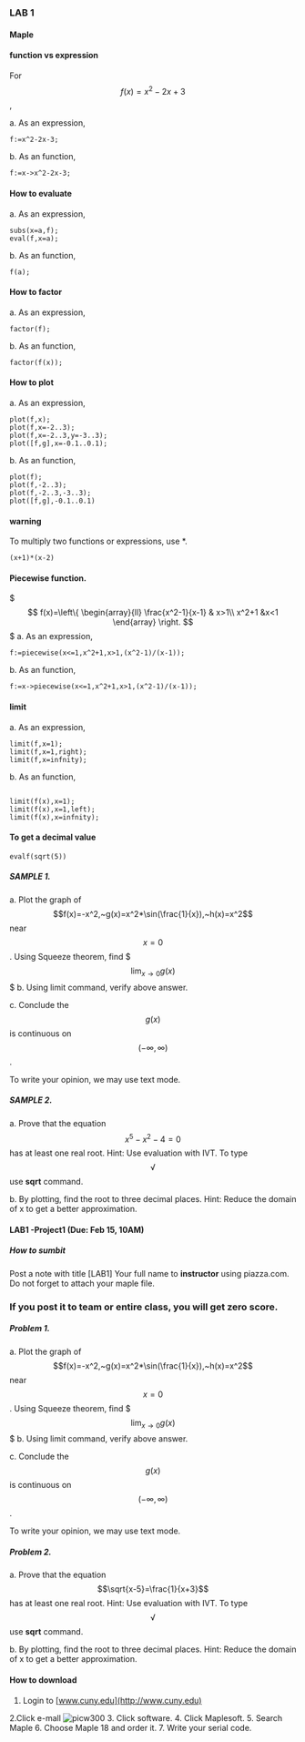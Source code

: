 ### LAB 1

#### Maple



#### function vs expression
For $$ f(x)=x^2-2x+3$$,

a. As an expression,
```Maple
f:=x^2-2x-3;
```
b. As an function,
```
f:=x->x^2-2x-3;
```

#### How to evaluate
a. As an expression,
```Maple
subs(x=a,f);
eval(f,x=a);
```
b. As an function,
```
f(a);
```
#### How to factor
a. As an expression,
```Maple
factor(f);
```
b. As an function,
```
factor(f(x));
```
#### How to plot
a. As an expression,
```Maple
plot(f,x);
plot(f,x=-2..3);
plot(f,x=-2..3,y=-3..3);
plot([f,g],x=-0.1..0.1);
```
b. As an function,
```
plot(f);
plot(f,-2..3);
plot(f,-2..3,-3..3);
plot([f,g],-0.1..0.1)
```
#### warning
To multiply two functions or expressions, use *.
```
(x+1)*(x-2)
```
#### Piecewise function.
$$$
f(x)=\left\{
\begin{array}{ll}
\frac{x^2-1}{x-1} & x>1\\
x^2+1 &x<1
\end{array}
\right.
$$$
a. As an expression,
```Maple
f:=piecewise(x<=1,x^2+1,x>1,(x^2-1)/(x-1));
```
b. As an function,
```
f:=x->piecewise(x<=1,x^2+1,x>1,(x^2-1)/(x-1));
```
#### limit
a. As an expression,
```Maple
limit(f,x=1);
limit(f,x=1,right);
limit(f,x=infnity);
```
b. As an function,
```

limit(f(x),x=1);
limit(f(x),x=1,left);
limit(f(x),x=infnity);
```
#### To get a decimal value
```
evalf(sqrt(5))
```
##### SAMPLE 1.
a. Plot the graph of $$f(x)=-x^2,~g(x)=x^2*\sin(\frac{1}{x}),~h(x)=x^2$$ near $$x=0$$. Using Squeeze theorem, find
$$$
\lim_{x\to 0} g(x)
$$$
b. Using limit command, verify above answer.

c. Conclude the $$g(x)$$ is continuous on $$(-\infty,\infty)$$.

To write your opinion, we may use text mode.

##### SAMPLE 2.
a. Prove that the equation $$x^5-x^2-4=0$$ has at least one real root.
Hint: Use evaluation with IVT. To type $$\sqrt$$ use **sqrt** command.

b. By plotting, find the root to three decimal places.
Hint: Reduce the domain of x to get a better approximation.

#### LAB1 -Project1 (**Due: Feb 15, 10AM**)

##### How to sumbit

Post a note with title [LAB1] Your full name 
to **instructor** using piazza.com.
Do not forget to attach your maple file.

### If you post it to team or entire class, you will get zero score.

##### Problem 1.
a. Plot the graph of $$f(x)=-x^2,~g(x)=x^2*\sin(\frac{1}{x}),~h(x)=x^2$$ near $$x=0$$. Using Squeeze theorem, find
$$$
\lim_{x\to 0} g(x)
$$$
b. Using limit command, verify above answer.

c. Conclude the $$g(x)$$ is continuous on $$(-\infty,\infty)$$.

To write your opinion, we may use text mode.

##### Problem 2.
a. Prove that the equation $$\sqrt{x-5}=\frac{1}{x+3}$$ has at least one real root.
Hint: Use evaluation with IVT. To type $$\sqrt$$ use **sqrt** command.

b. By plotting, find the root to three decimal places.
Hint: Reduce the domain of x to get a better approximation.

#### How to download

1. Login to [www.cuny.edu](http://www.cuny.edu)

2.Click e-mall
![picw300](https://cloud.githubusercontent.com/assets/10469752/6119691/28381266-b09a-11e4-9c60-3b3ecbb1871b.png)
3. Click software.
4. Click Maplesoft.
5. Search Maple
6. Choose Maple 18 and order it.
7. Write your serial code.



